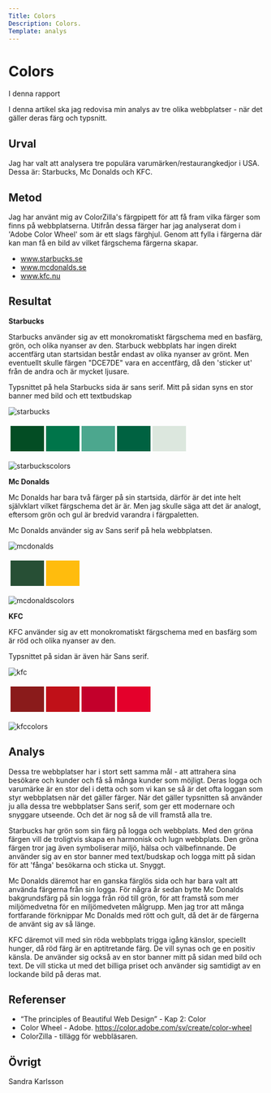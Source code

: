 ```yaml
---
Title: Colors
Description: Colors.
Template: analys
---
```


Colors
=======================

I denna rapport 

I denna artikel ska jag redovisa min analys av tre olika webbplatser - när det gäller deras färg och typsnitt.

Urval
-----------------------
<!-- Berätta vilka webbplatser du valt att undersöka och varför eller hur du gick tillväga när du gjorde ditt urval. -->
Jag har valt att analysera tre populära varumärken/restaurangkedjor i USA. Dessa är: Starbucks, Mc Donalds och KFC.


Metod
-----------------------
<!-- Berätta kort om din "metod", hur du gör för att utföra undersökningen. Berätta om du använder något speciellt verktyg. -->

Jag har använt mig av ColorZilla's färgpipett för att få fram vilka färger som finns på webbplatserna. Utifrån dessa färger har jag
analyserat dom i 'Adobe Color Wheel' som är ett slags färghjul. Genom att fylla i färgerna där kan man få en bild av vilket färgschema 
färgerna skapar.

- www.starbucks.se
- www.mcdonalds.se
- www.kfc.nu

Resultat
-----------------------
<!-- Dokumentera dina resultat från din studie. Berätta vad du kom fram till, vilka resultat du hittade och observerade. -->

<b>Starbucks</b><br>


Starbucks använder sig av ett monokromatiskt färgschema med en basfärg, grön, och olika nyanser av den. Starbuck webbplats har ingen direkt accentfärg utan startsidan består endast av olika nyanser av grönt. Men eventuellt skulle färgen "DCE7DE" vara en accentfärg, då den 'sticker ut' från de andra och är mycket ljusare.

Typsnittet på hela Starbucks sida är sans serif. Mitt på sidan syns en stor banner med bild och ett textbudskap

![starbucks](%assets_url%/img/starbucks.png)

<table style="border-spacing: 4px; border-collapse: separate">
<tr>
<td style="height: 50px; width: 50px; background-color: #034D24">
<td style="height: 50px; width: 50px; background-color: #00754A">
<td style="height: 50px; width: 50px; background-color: #4CA78E">
<td style="height: 50px; width: 50px; background-color: #006241">
<td style="height: 50px; width: 50px; background-color: #DCE7DE">
</tr>
</table>


![starbuckscolors](%assets_url%/img/st1.png)

<b>Mc Donalds</b><br>

Mc Donalds har bara två färger på sin startsida, därför är det inte helt självklart vilket färgschema det är är. Men jag skulle säga 
att det är analogt, eftersom grön och gul är bredvid varandra i färgpaletten.

Mc Donalds använder sig av Sans serif på hela webbplatsen.

![mcdonalds](%assets_url%/img/mc.png)

<table style="border-spacing: 4px; border-collapse: separate">
<tr>
<td style="height: 50px; width: 50px; background-color: #274f35">
<td style="height: 50px; width: 50px; background-color: #ffbc0d">
</tr>
</table>


![mcdonaldscolors](%assets_url%/img/mcd1.png)

<b>KFC</b><br>

KFC använder sig av ett monokromatiskt färgschema med en basfärg som är röd och olika nyanser av den.

Typsnittet på sidan är även här Sans serif.

![kfc](%assets_url%/img/kfc.png)

<table style="border-spacing: 4px; border-collapse: separate">
<tr>
<td style="height: 50px; width: 50px; background-color: #8A1B1B">
<td style="height: 50px; width: 50px; background-color: #C01018">
<td style="height: 50px; width: 50px; background-color: #C3002B">
<td style="height: 50px; width: 50px; background-color: #E4002B">
</tr>
</table>


![kfccolors](%assets_url%/img/kfc2.png)

Analys
-----------------------
<!-- Diskutera och analysera de resultaten du fann. -->
Dessa tre webbplatser har i stort sett samma mål - att attrahera sina besökare och kunder och få så många kunder som möjligt.
Deras logga och varumärke är en stor del i detta och som vi kan se så är det ofta loggan som styr webbplatsen när det gäller färger.
När det gäller typsnitten så använder ju alla dessa tre webbplatser Sans serif, som ger ett modernare och snyggare utseende. Och det
är nog så de vill framstå alla tre.

Starbucks har grön som sin färg på logga och webbplats. Med den gröna färgen vill de troligtvis skapa en harmonisk och lugn webbplats.
Den gröna färgen tror jag även symboliserar miljö, hälsa och välbefinnande. De använder sig av en stor banner med text/budskap och logga
mitt på sidan för att 'fånga' besökarna och sticka ut. Snyggt.

Mc Donalds däremot har en ganska färglös sida och har bara valt att använda färgerna från sin logga. För några år sedan bytte Mc Donalds
bakgrundsfärg på sin logga från röd till grön, för att framstå som mer miljömedvetna för en miljömedveten målgrupp. Men jag tror 
att många fortfarande förknippar Mc Donalds med rött och gult, då det är de färgerna de använt sig av så länge. 

KFC däremot vill med sin röda webbplats trigga igång känslor, speciellt hunger, då röd färg är en aptitretande färg. De vill synas
och ge en positiv känsla. De använder sig också av en stor banner mitt på sidan med bild och text. De vill sticka ut med det billiga
priset och använder sig samtidigt av en lockande bild på deras mat. 


Referenser
-----------------------

- “The principles of Beautiful Web Design” - Kap 2: Color
- Color Wheel - Adobe. https://color.adobe.com/sv/create/color-wheel
- ColorZilla - tillägg för webbläsaren.

Övrigt
-----------------------

Sandra Karlsson